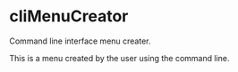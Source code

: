 # cliMenuCreator
Command line interface  menu creater.

This is a menu created by the user using the command line.